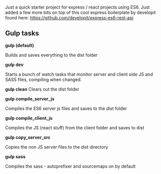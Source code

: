 Just a quick starter project for express / react projects using ES6. Just added a few more bits on top of this cool express boilerplate by developit found here: https://github.com/developit/express-es6-rest-api

## Gulp tasks

**gulp (default)**

Builds and saves everything to the dist folder

**gulp dev**

Starts a bunch of watch tasks that monitor server and client side JS and SASS files, compiling when changed.

**gulp clean**
Clears out the dist folder

**gulp compile_server_js**

Compiles the ES6 server js files and saves to the dist folder

**gulp compile_client_js**

Compiles the JS (react stuff) from the client folder and saves to dist

**gulp copy_server_src**

Copies the non JS server files to the dist directory

**gulp sass**

Compiles the sass - autoprefixer and sourcemaps on by default
